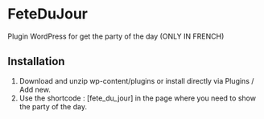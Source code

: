# FeteDuJour
Plugin WordPress for get the party of the day (ONLY IN FRENCH)

## Installation
1. Download and unzip wp-content/plugins or install directly via Plugins / Add new.
2. Use the shortcode : [fete_du_jour] in the page where you need to show the party of the day.
